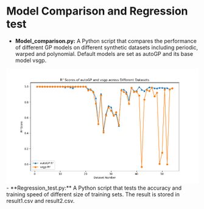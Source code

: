 # Model Comparison and Regression test
- **Model_comparison.py:** A Python script that compares the performance of different GP models on different synthetic datasets including periodic, warped and polynomial. Default models are set as autoGP and its base model vsgp. 
<img src="https://github.com/IceLab-X/Mini-GP/blob/051c6a3a60b955ffdea8a4fd72606353c21bfd49/core/Model_comparison&Regression_test/Model_comparison_autoGP.png" alt="Model Comparison for autoGP and vsgp" width="800"/>
- **Regression_test.py:** A Python script that tests the accuracy and training speed of different size of training sets. The result is stored in result1.csv and result2.csv.